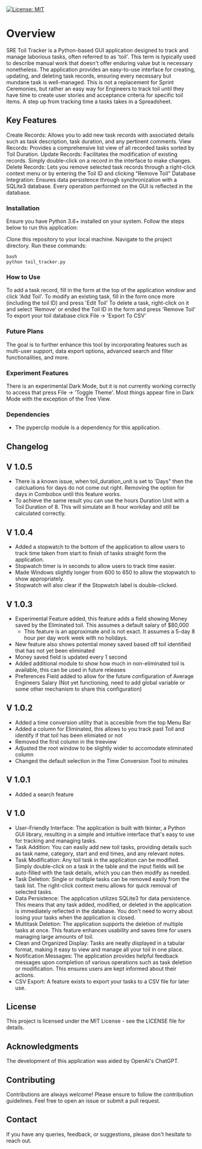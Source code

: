 [![License: MIT](https://img.shields.io/badge/License-MIT-yellow.svg)](https://opensource.org/licenses/MIT)
# Overview
SRE Toil Tracker is a Python-based GUI application designed to track and manage laborious tasks, often referred to as 'toil'. This term is typically used to describe manual work that doesn't offer enduring value but is necessary nonetheless. The application provides an easy-to-use interface for creating, updating, and deleting task records, ensuring every necessary but mundane task is well-managed. This is not a replacement for Sprint Ceremonies, but rather an easy way for Engineers to track toil until they have time to create user stories and acceptance criteria for specific toil items. A step up from tracking time a tasks takes in a Spreadsheet.

## Key Features
Create Records: Allows you to add new task records with associated details such as task description, task duration, and any pertinent comments.
View Records: Provides a comprehensive list view of all recorded tasks sorted by Toil Duration.
Update Records: Facilitates the modification of existing records. Simply double-click on a record in the interface to make changes.
Delete Records: Lets you remove selected task records through a right-click context menu or by entering the Toil ID and clicking "Remove Toil"
Database Integration: Ensures data persistence through synchronization with a SQLite3 database. Every operation performed on the GUI is reflected in the database.
### Installation
Ensure you have Python 3.6+ installed on your system. Follow the steps below to run this application:

Clone this repository to your local machine.
Navigate to the project directory.
Run these commands:

    bash
    python toil_tracker.py
  
### How to Use
To add a task record, fill in the form at the top of the application window and click 'Add Toil'.
To modify an existing task, fill in the form once more (including the toil ID) and press 'Edit Toil'
To delete a task, right-click on it and select 'Remove' or ended the Toil ID in the form and press 'Remove Toil'
To export your toil database click File -> 'Export To CSV'

### Future Plans
The goal is to further enhance this tool by incorporating features such as multi-user support, data export options, advanced search and filter functionalities, and more.

### Experiment Features
There is an experimental Dark Mode, but it is not currently working correctly to access that press File -> 'Toggle Theme'. Most things appear fine in Dark Mode with the exception of the Tree View.

### Dependencies
* The pyperclip module is a dependency for this application.

## Changelog

## V 1.0.5
* There is a known issue, when toil_duration_unit is set to 'Days" then the calcluations for days do not come out right. Removing the option for days in Combobox until this feature works.
* To achieve the same result you can use the hours Duration Unit with a Toil Duration of 8. This will simulate an 8 hour workday and still be calculated correctly.

## V 1.0.4
* Added a stopwatch to the bottom of the application to allow users to track time taken from start to finish of tasks straight form the application.
* Stopwatch timer is in seconds to allow users to track time easier.
* Made Windows slightly longer from 600 to 650 to allow the stopwatch to show appropriately.
* Stopwatch will also clear if the Stopwatch label is double-clicked.

## V 1.0.3
* Experimental Feature added, this feature adds a field showing Money saved by the Eliminated toil. This assumes a default salary of $80,000
  * This feature is an approximate and is not exact. It assumes a 5-day 8 hour per day work week with no holidays.
* New feature also shows potential money saved based off toil identified that has not yet been eliminated
* Money saved field is updated every 1 second
* Added additional module to show how much in non-eliminated toil is available, this can be used in future releases
* Preferences Field added to allow for the future configuration of Average Engineers Salary (Not yet functioning, need to add global variable or some other mechanism to share this configuration)

## V 1.0.2
* Added a time conversion utility that is accesible from the top Menu Bar
* Added a column for Eliminated, this allows to you track past Toil and identify if that toil has been elimiated or not
* Removed the first column in the treeview
* Adjusted the root window to be slightly wider to accomodate eliminated column
* Changed the default selection in the Time Conversion Tool to minutes

## V 1.0.1
* Added a search feature

## V 1.0
* User-Friendly Interface: The application is built with tkinter, a Python GUI library, resulting in a simple and intuitive interface that's easy to use for tracking and managing tasks.
* Task Addition: You can easily add new toil tasks, providing details such as task name, category, start and end times, and any relevant notes.
* Task Modification: Any toil task in the application can be modified. Simply double-click on a task in the table and the input fields will be auto-filled with the task details, which you can then modify as needed.
* Task Deletion: Single or multiple tasks can be removed easily from the task list. The right-click context menu allows for quick removal of selected tasks.
* Data Persistence: The application utilizes SQLite3 for data persistence. This means that any task added, modified, or deleted in the application is immediately reflected in the database. You don't need to worry about losing your tasks when the application is closed.
* Multitask Deletion: The application supports the deletion of multiple tasks at once. This feature enhances usability and saves time for users managing large amounts of toil.
* Clean and Organized Display: Tasks are neatly displayed in a tabular format, making it easy to view and manage all your toil in one place.
* Notification Messages: The application provides helpful feedback messages upon completion of various operations such as task deletion or modification. This ensures users are kept informed about their actions.
* CSV Export: A feature exists to export your tasks to a CSV file for later use.

## License
This project is licensed under the MIT License - see the LICENSE file for details.

## Acknowledgments
The development of this application was aided by OpenAI's ChatGPT.

## Contributing
Contributions are always welcome! Please ensure to follow the contribution guidelines. Feel free to open an issue or submit a pull request.

## Contact
If you have any queries, feedback, or suggestions, please don't hesitate to reach out.
